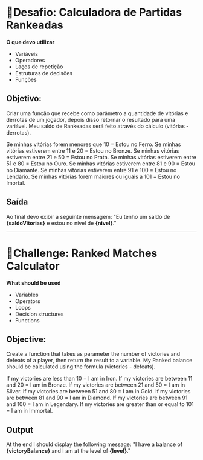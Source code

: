 # 📱Desafio: Calculadora de Partidas Rankeadas

**O que devo utilizar**

- Variáveis
- Operadores
- Laços de repetição
- Estruturas de decisões
- Funções

## Objetivo:

Criar uma função que recebe como parâmetro a quantidade de vitórias e derrotas de um jogador, depois disso retornar o resultado para uma variável. Meu saldo de Rankeadas será feito através do cálculo (vitórias - derrotas).

Se minhas vitórias forem menores que 10 = Estou no Ferro.
Se minhas vitórias estiverem entre 11 e 20 = Estou no Bronze.
Se minhas vitórias estiverem entre 21 e 50 = Estou no Prata.
Se minhas vitórias estiverem entre 51 e 80 = Estou no Ouro.
Se minhas vitórias estiverem entre 81 e 90 = Estou no Diamante.
Se minhas vitórias estiverem entre 91 e 100 = Estou no Lendário.
Se minhas vitórias forem maiores ou iguais a 101 = Estou no Imortal.

## Saída

Ao final devo exibir a seguinte mensagem:
"Eu tenho um saldo de **{saldoVitorias}** e estou no nível de **{nivel}**."

---

# 📱Challenge: Ranked Matches Calculator

**What should be used**

- Variables
- Operators
- Loops
- Decision structures
- Functions

## Objective:

Create a function that takes as parameter the number of victories and defeats of a player, then return the result to a variable. My Ranked balance should be calculated using the formula (victories - defeats).

If my victories are less than 10 = I am in Iron.
If my victories are between 11 and 20 = I am in Bronze.
If my victories are between 21 and 50 = I am in Silver.
If my victories are between 51 and 80 = I am in Gold.
If my victories are between 81 and 90 = I am in Diamond.
If my victories are between 91 and 100 = I am in Legendary.
If my victories are greater than or equal to 101 = I am in Immortal.

## Output

At the end I should display the following message:
"I have a balance of **{victoryBalance}** and I am at the level of **{level}**."
